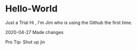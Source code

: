 # Hello-World
Just a Trial
Hi , I'm Jim who is using the Github the first time.

2020-04-27 Made changes

Pro Tip: Shut up
jin
